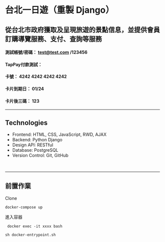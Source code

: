 # 台北一日遊（重製 Django）
## 從台北市政府獲取及呈現旅遊的景點信息，並提供會員訂購導覽服務、支付、查詢等服務



#### 測試帳號/密碼： test@test.com /123456
#### TapPay付款測試：
#### 卡號： 4242 4242 4242 4242<br>
#### 卡片到期日： 01/24 <br>
#### 卡片後三碼： 123<br>

<hr>

## Technologies

<ul>
    <li>Frontend: HTML, CSS, JavaScript, RWD, AJAX</li>
    <li>Backend: Python Django</li>
    <li>Design API: RESTful</li>
    <li>Database: PostgreSQL</li>
    <li>Version Control: Git, GitHub</li>
</ul>

<br>

<hr/>

## 前置作業 ##

Clone

` docker-compose up `

進入容器

` docker exec -it xxxx bash`

` sh docker-entrypoint.sh `


